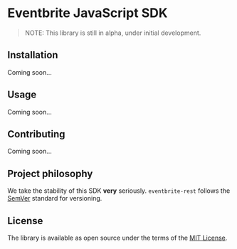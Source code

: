 # Eventbrite JavaScript SDK

> NOTE: This library is still in alpha, under initial development.

## Installation

Coming soon...

## Usage

Coming soon...

## Contributing

Coming soon...

## Project philosophy

We take the stability of this SDK **very** seriously. `eventbrite-rest` follows the [SemVer](http://semver.org/) standard for versioning.

## License

The library is available as open source under the terms of the [MIT License](LICENSE).
